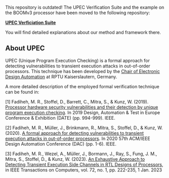 This repository is outdated! The UPEC Verification Suite and the example on the BOOMv3 processor have been moved to the following repository: 

**[UPEC Verficiation Suite](https://github.com/TUK-EIS/upec-boom-verification-suite)**

You will find detailed explanations about our method and framework there.


## About UPEC

UPEC (Unique Program Execution Checking) is a formal approach for detecting vulnerabilities to transient execution attacks in out-of-order processors. This technique has been developed by the [Chair of Electronic Design Automation](https://www.eit.uni-kl.de/eis/research/) at RPTU Kaiserslautern, Germany.

A more detailed description of the employed formal verification technique can be found in:

[1] Fadiheh, M. R., Stoffel, D., Barrett, C., Mitra, S., & Kunz, W. (2019). [Processor hardware security vulnerabilities and their detection by unique program execution checking](https://ieeexplore.ieee.org/abstract/document/8715004). In 2019 Design, Automation & Test in Europe Conference & Exhibition (DATE) (pp. 994-999). IEEE.

[2] Fadiheh, M. R., Müller, J., Brinkmann, R., Mitra, S., Stoffel, D., & Kunz, W. (2020). [A formal approach for detecting vulnerabilities to transient execution attacks in out-of-order processors](https://ieeexplore.ieee.org/abstract/document/9218572). In 2020 57th ACM/IEEE Design Automation Conference (DAC) (pp. 1-6). IEEE.

[3] Fadiheh, M. R., Wezel, A., Müller, J., Bormann, J., Ray, S., Fung, J. M., Mitra, S., Stoffel, D., & Kunz, W. (2023). [An Exhaustive Approach to Detecting Transient Execution Side Channels in RTL Designs of Processors](https://ieeexplore.ieee.org/abstract/document/9716812), in IEEE Transactions on Computers, vol. 72, no. 1, pp. 222-235, 1 Jan. 2023
